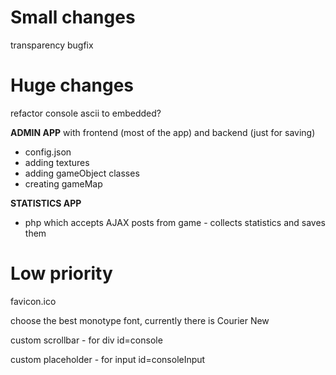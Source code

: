 # Small changes
transparency bugfix

# Huge changes

refactor console ascii to embedded?

**ADMIN APP** with frontend (most of the app) and backend (just for saving)
- config.json
- adding textures
- adding gameObject classes
- creating gameMap

**STATISTICS APP**
- php which accepts AJAX posts from game - collects statistics and saves them

# Low priority
favicon.ico

choose the best monotype font, currently there is Courier New

custom scrollbar - for div id=console

custom placeholder - for input id=consoleInput
